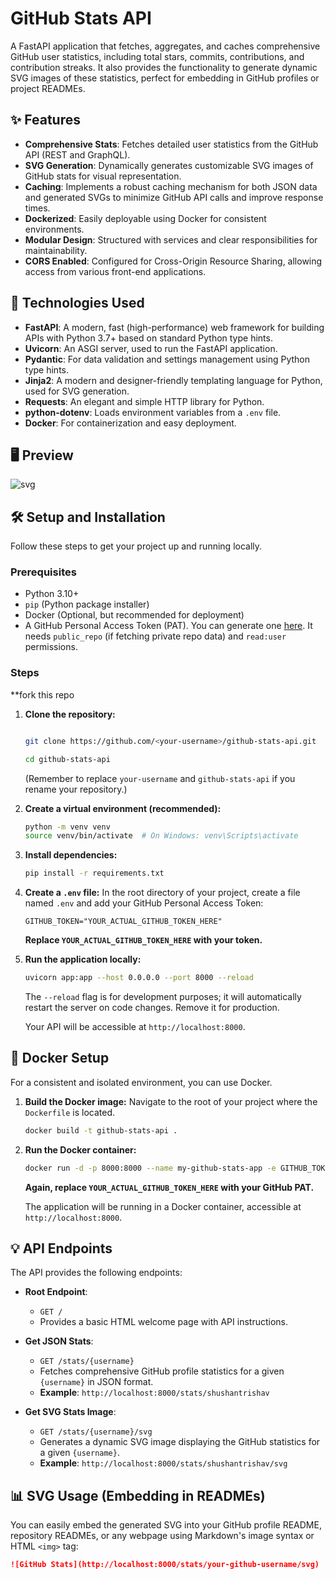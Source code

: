 # GitHub Stats API

A FastAPI application that fetches, aggregates, and caches comprehensive GitHub user statistics, including total stars, commits, contributions, and contribution streaks. It also provides the functionality to generate dynamic SVG images of these statistics, perfect for embedding in GitHub profiles or project READMEs.

## ✨ Features

* **Comprehensive Stats**: Fetches detailed user statistics from the GitHub API (REST and GraphQL).
* **SVG Generation**: Dynamically generates customizable SVG images of GitHub stats for visual representation.
* **Caching**: Implements a robust caching mechanism for both JSON data and generated SVGs to minimize GitHub API calls and improve response times.
* **Dockerized**: Easily deployable using Docker for consistent environments.
* **Modular Design**: Structured with services and clear responsibilities for maintainability.
* **CORS Enabled**: Configured for Cross-Origin Resource Sharing, allowing access from various front-end applications.

## 🚀 Technologies Used

* **FastAPI**: A modern, fast (high-performance) web framework for building APIs with Python 3.7+ based on standard Python type hints.
* **Uvicorn**: An ASGI server, used to run the FastAPI application.
* **Pydantic**: For data validation and settings management using Python type hints.
* **Jinja2**: A modern and designer-friendly templating language for Python, used for SVG generation.
* **Requests**: An elegant and simple HTTP library for Python.
* **python-dotenv**: Loads environment variables from a `.env` file.
* **Docker**: For containerization and easy deployment.

## 🖥️ Preview
![svg](https://github-stats-generator.onrender.com/stats/shushantrishav/svg)

## 🛠️ Setup and Installation

Follow these steps to get your project up and running locally.

### Prerequisites

* Python 3.10+
* `pip` (Python package installer)
* Docker (Optional, but recommended for deployment)
* A GitHub Personal Access Token (PAT). You can generate one [here](https://github.com/settings/tokens). It needs `public_repo` (if fetching private repo data) and `read:user` permissions.

### Steps
**fork this repo
1.  **Clone the repository:**
    ```bash

    git clone https://github.com/<your-username>/github-stats-api.git

    cd github-stats-api
    ```
    (Remember to replace `your-username` and `github-stats-api` if you rename your repository.)

2.  **Create a virtual environment (recommended):**
    ```bash
    python -m venv venv
    source venv/bin/activate  # On Windows: venv\Scripts\activate
    ```

3.  **Install dependencies:**
    ```bash
    pip install -r requirements.txt
    ```

4.  **Create a `.env` file:**
    In the root directory of your project, create a file named `.env` and add your GitHub Personal Access Token:
    ```dotenv
    GITHUB_TOKEN="YOUR_ACTUAL_GITHUB_TOKEN_HERE"
    ```
    **Replace `YOUR_ACTUAL_GITHUB_TOKEN_HERE` with your token.**

5.  **Run the application locally:**
    ```bash
    uvicorn app:app --host 0.0.0.0 --port 8000 --reload
    ```
    The `--reload` flag is for development purposes; it will automatically restart the server on code changes. Remove it for production.

    Your API will be accessible at `http://localhost:8000`.

## 🐳 Docker Setup

For a consistent and isolated environment, you can use Docker.

1.  **Build the Docker image:**
    Navigate to the root of your project where the `Dockerfile` is located.
    ```bash
    docker build -t github-stats-api .
    ```

2.  **Run the Docker container:**
    ```bash
    docker run -d -p 8000:8000 --name my-github-stats-app -e GITHUB_TOKEN="YOUR_ACTUAL_GITHUB_TOKEN_HERE" github-stats-api
    ```
    **Again, replace `YOUR_ACTUAL_GITHUB_TOKEN_HERE` with your GitHub PAT.**

    The application will be running in a Docker container, accessible at `http://localhost:8000`.

## 💡 API Endpoints

The API provides the following endpoints:

* **Root Endpoint**:
    * `GET /`
    * Provides a basic HTML welcome page with API instructions.

* **Get JSON Stats**:
    * `GET /stats/{username}`
    * Fetches comprehensive GitHub profile statistics for a given `{username}` in JSON format.
    * **Example**: `http://localhost:8000/stats/shushantrishav`

* **Get SVG Stats Image**:
    * `GET /stats/{username}/svg`
    * Generates a dynamic SVG image displaying the GitHub statistics for a given `{username}`.
    * **Example**: `http://localhost:8000/stats/shushantrishav/svg`

## 📊 SVG Usage (Embedding in READMEs)

You can easily embed the generated SVG into your GitHub profile README, repository READMEs, or any webpage using Markdown's image syntax or HTML `<img>` tag:

```markdown
![GitHub Stats](http://localhost:8000/stats/your-github-username/svg)
